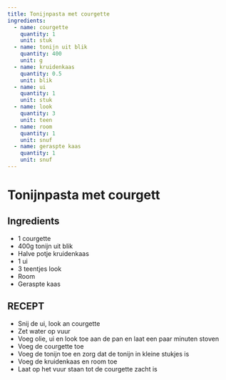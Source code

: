 ```yaml
---
title: Tonijnpasta met courgette
ingredients:
  - name: courgette
    quantity: 1
    unit: stuk
  - name: tonijn uit blik
    quantity: 400
    unit: g
  - name: kruidenkaas
    quantity: 0.5
    unit: blik
  - name: ui
    quantity: 1
    unit: stuk
  - name: look
    quantity: 3
    unit: teen
  - name: room
    quantity: 1
    unit: snuf
  - name: geraspte kaas
    quantity: 1
    unit: snuf
---
```


# Tonijnpasta met courgett

## Ingredients
- 1 courgette
- 400g tonijn uit blik
- Halve potje kruidenkaas
- 1 ui
- 3 teentjes look
- Room
- Geraspte kaas

## RECEPT

- Snij de ui, look an courgette
- Zet water op vuur
- Voeg olie, ui en look toe aan de pan en laat een paar minuten stoven
- Voeg de courgette toe
- Voeg de tonijn toe en zorg dat de tonijn in kleine stukjes is
- Voeg de kruidenkaas en room toe
- Laat op het vuur staan tot de courgette zacht is